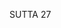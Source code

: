 SUTTA 27

[^319]: According to the chronicles of Sri Lanka, this was the first sutta preached by Mahinda Thera following his arrival in Sri Lanka.

[^320]: Vacchāyana is Pilotika's clan name.

[^321]: Ñm translates ekabhattika, "one-mealer," in accordance with the commentarial explanation as eating only in the forenoon. According to the Vinaya the proper time for bhikkhus to eat is between dawn and noon. From noon until the next dawn only liquids are allowed.

[^322]: This formula is analysed at Vsm I, 53-59. Briefly, the signs (nimitta) are the most distinctive qualities of the object which, when grasped at unmindfully, can kindle defiled thoughts; the features (anubyañjana) are the details that may subsequently catch the attention when the first perceptual contact has not been followed up by restraint. "States of covetousness and grief" signifies the alternative reactions of desire and aversion, attraction and repulsion, towards sense objects.

[^323]: Covetousness (abhijjha) here is synonymous with sensual desire (kämacchanda), the first of the five hindrances.

[^324]: MA: He does not come to this conclusion about the
Triple Gem because the jhānas and the (mundane) direct knowledges are held in common with those outside the Buddha's Dispensation.

[^325]: This, according to MA, shows the moment of the path, and since at this point the noble disciple has still not completed his task, he has not yet come to a conclusion (na tveva nittham gato hoti) about the Triple Gem; rather, he is in the process of coming to a conclusion (nittham gacchati). The sutta employs a pun on the meaning of the expression "coming to a conclusion" that is as viable in English as in Pali.

[^326]: This shows the occasion when the disciple has attained the fruit of arahantship, and having completed all his tasks in every way, has come to the conclusion about the Triple Gem.

